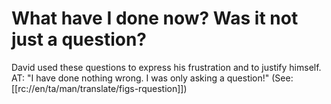 # What have I done now? Was it not just a question?

David used these questions to express his frustration and to justify himself. AT: "I have done nothing wrong. I was only asking a question!" (See: [[rc://en/ta/man/translate/figs-rquestion]])

